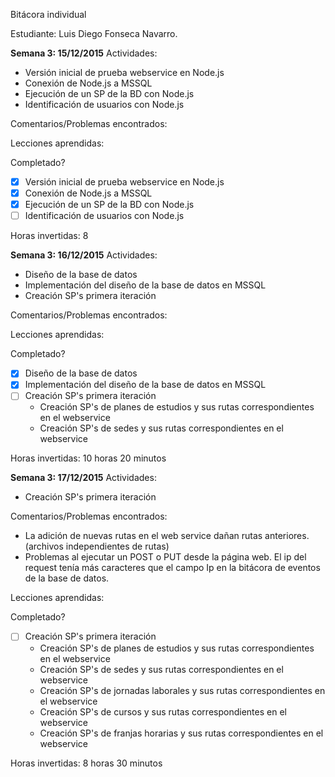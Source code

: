 Bitácora individual

Estudiante: Luis Diego Fonseca Navarro.

**Semana 3: 15/12/2015**
Actividades:
- Versión inicial de prueba webservice en Node.js
- Conexión de Node.js a MSSQL
- Ejecución de un SP de la BD con Node.js
- Identificación de usuarios con Node.js

Comentarios/Problemas encontrados:

Lecciones aprendidas:

Completado?
- [x] Versión inicial de prueba webservice en Node.js
- [x] Conexión de Node.js a MSSQL
- [x] Ejecución de un SP de la BD con Node.js
- [ ] Identificación de usuarios con Node.js

Horas invertidas:
8

**Semana 3: 16/12/2015**
Actividades:
- Diseño de la base de datos
- Implementación del diseño de la base de datos en MSSQL
- Creación SP's primera iteración

Comentarios/Problemas encontrados:

Lecciones aprendidas:

Completado?
- [x] Diseño de la base de datos
- [x] Implementación del diseño de la base de datos en MSSQL
- [ ] Creación SP's primera iteración
  - Creación SP's de planes de estudios y sus rutas correspondientes en el webservice
  - Creación SP's de sedes y sus rutas correspondientes en el webservice

Horas invertidas:
10 horas 20 minutos

**Semana 3: 17/12/2015**
Actividades:
- Creación SP's primera iteración

Comentarios/Problemas encontrados:
- La adición de nuevas rutas en el web service dañan rutas anteriores.(archivos independientes de rutas)
- Problemas al ejecutar un POST o PUT desde la página web. El ip del request tenía más caracteres que el campo Ip en la bitácora de eventos de la base de datos.

Lecciones aprendidas:

Completado?
- [ ] Creación SP's primera iteración
  - Creación SP's de planes de estudios y sus rutas correspondientes en el webservice
  - Creación SP's de sedes y sus rutas correspondientes en el webservice
  - Creación SP's de jornadas laborales y sus rutas correspondientes en el webservice
  - Creación SP's de cursos y sus rutas correspondientes en el webservice
  - Creación SP's de franjas horarias y sus rutas correspondientes en el webservice

Horas invertidas:
8 horas 30 minutos
